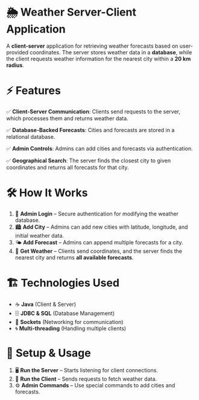 # 🌦️ **Weather Server-Client Application**
A **client-server** application for retrieving weather forecasts based on user-provided coordinates. The server stores weather data in a **database**, while the client requests weather information for the nearest city within a **20 km radius**.

# ⚡ **Features**

✅ **Client-Server Communication**: Clients send requests to the server, which processes them and returns weather data.

✅ **Database-Backed Forecasts**: Cities and forecasts are stored in a relational database.

✅ **Admin Controls**: Admins can add cities and forecasts via authentication.

✅ **Geographical Search**: The server finds the closest city to given coordinates and returns all forecasts for that city.

# 🛠️ **How It Works**

  1. 🔐 **Admin Login** – Secure authentication for modifying the weather database.
  2. 🏙️ **Add City** – Admins can add new cities with latitude, longitude, and initial weather data.
  3. 🌤️ **Add Forecast** – Admins can append multiple forecasts for a city.
  4. 📡 **Get Weather** – Clients send coordinates, and the server finds the nearest city and returns **all available forecasts**.
     
# 🏗️ **Technologies Used**
  * ☕ **Java** (Client & Server)
  * 🗄️ **JDBC & SQL** (Database Management)
  * 🔗 **Sockets** (Networking for communication)
  * 🌀 **Multi-threading** (Handling multiple clients)
# 🚀 **Setup & Usage**
  1. 🖥️ **Run the Server** – Starts listening for client connections.
  2. 📲 **Run the Client** – Sends requests to fetch weather data.
  3. ⚙️ **Admin Commands** – Use special commands to add cities and forecasts.
